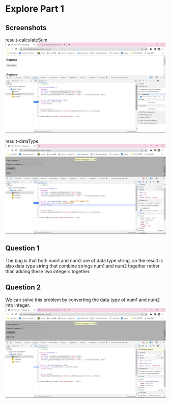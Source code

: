 # Explore Part 1 #
## Screenshots ##

result-calculateSum
![](result-calculateSum.png)

result-dataType
![](result-dataType.png)

## Question 1 ##
The bug is that both num1 and num2 are of data type string, so the result is also data type string that combine strings num1 and num2 together rather than adding these two integers together.

## Question 2 ##
We can solve this problem by converting the data type of num1 and num2 into integer.
![](fix.png)